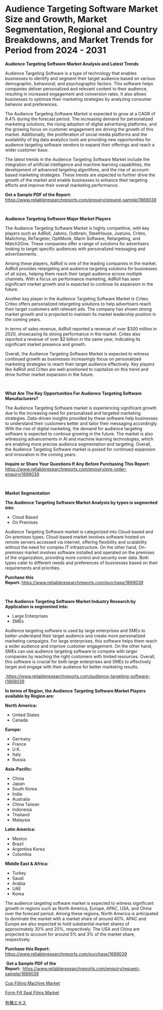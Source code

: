 <p><h1>Audience Targeting Software Market Size and Growth, Market Segmentation, Regional and Country Breakdowns, and Market Trends for Period from 2024 -  2031</h1></p><p><strong>Audience Targeting Software Market Analysis and Latest Trends</strong></p>
<p><p>Audience Targeting Software is a type of technology that enables businesses to identify and segment their target audience based on various demographic, behavioral, and psychographic factors. This software helps companies deliver personalized and relevant content to their audience, resulting in increased engagement and conversion rates. It also allows businesses to optimize their marketing strategies by analyzing consumer behavior and preferences.</p><p>The Audience Targeting Software Market is expected to grow at a CAGR of 9.4% during the forecast period. The increasing demand for personalized marketing solutions, the rising adoption of digital advertising platforms, and the growing focus on customer engagement are driving the growth of this market. Additionally, the proliferation of social media platforms and the availability of big data analytics tools are providing new opportunities for audience targeting software vendors to expand their offerings and reach a wider customer base.</p><p>The latest trends in the Audience Targeting Software Market include the integration of artificial intelligence and machine learning capabilities, the development of advanced targeting algorithms, and the rise of account-based marketing strategies. These trends are expected to further drive the growth of the market and enable businesses to enhance their targeting efforts and improve their overall marketing performance.</p></p>
<p><strong>Get a Sample PDF of the Report:&nbsp;</strong> <a href="https://www.reliableresearchreports.com/enquiry/request-sample/1669039">https://www.reliableresearchreports.com/enquiry/request-sample/1669039</a></p>
<p>&nbsp;</p>
<p><strong>Audience Targeting Software Major Market Players</strong></p>
<p><p>The Audience Targeting Software Market is highly competitive, with key players such as AdRoll, Jabmo, Outbrain, SteelHouse, Justuno, Criteo, Mailchimp, ReTargeter, OptiMonk, Marin Software, Retargeting, and Match2One. These companies offer a range of solutions for advertisers looking to target specific audiences with personalized messaging and advertisements.</p><p>Among these players, AdRoll is one of the leading companies in the market. AdRoll provides retargeting and audience targeting solutions for businesses of all sizes, helping them reach their target audience across multiple channels. With a focus on performance marketing, AdRoll has seen significant market growth and is expected to continue its expansion in the future.</p><p>Another key player in the Audience Targeting Software Market is Criteo. Criteo offers personalized retargeting solutions to help advertisers reach their target customers with relevant ads. The company has shown strong market growth and is projected to maintain its market leadership position in the coming years.</p><p>In terms of sales revenue, AdRoll reported a revenue of over $300 million in 2020, showcasing its strong performance in the market. Criteo also reported a revenue of over $2 billion in the same year, indicating its significant market presence and growth.</p><p>Overall, the Audience Targeting Software Market is expected to witness continued growth as businesses increasingly focus on personalized marketing strategies to reach their target audience effectively. Key players like AdRoll and Criteo are well-positioned to capitalize on this trend and drive further market expansion in the future.</p></p>
<p>&nbsp;</p>
<p><strong>What Are The Key Opportunities For Audience Targeting Software Manufacturers?</strong></p>
<p><p>The Audience Targeting Software market is experiencing significant growth due to the increasing need for personalized and targeted marketing strategies. Data-driven insights provided by these software help businesses to understand their customers better and tailor their messaging accordingly. With the rise of digital marketing, the demand for audience targeting software is expected to continue growing in the future. The market is also witnessing advancements in AI and machine learning technologies, which are enabling more precise audience segmentation and targeting. Overall, the Audience Targeting Software market is poised for continued expansion and innovation in the coming years.</p></p>
<p><strong>Inquire or Share Your Questions If Any Before Purchasing This Report:</strong> <a href="https://www.reliableresearchreports.com/enquiry/pre-order-enquiry/1669039">https://www.reliableresearchreports.com/enquiry/pre-order-enquiry/1669039</a></p>
<p>&nbsp;</p>
<p><strong>Market Segmentation</strong></p>
<p><strong>The Audience Targeting Software Market Analysis by types is segmented into:</strong></p>
<p><ul><li>Cloud Based</li><li>On Premises</li></ul></p>
<p><p>Audience Targeting Software market is categorized into Cloud-based and On-premises types. Cloud-based market involves software hosted on remote servers accessed via internet, offering flexibility and scalability without the need for complex IT infrastructure. On the other hand, On-premises market involves software installed and operated on the premises of the organization, providing more control and security over data. Both types cater to different needs and preferences of businesses based on their requirements and priorities.</p></p>
<p><strong>Purchase this Report:&nbsp;</strong><a href="https://www.reliableresearchreports.com/purchase/1669039">https://www.reliableresearchreports.com/purchase/1669039</a></p>
<p>&nbsp;</p>
<p><strong>The Audience Targeting Software Market Industry Research by Application is segmented into:</strong></p>
<p><ul><li>Large Enterprises</li><li>SMEs</li></ul></p>
<p><p>Audience targeting software is used by large enterprises and SMEs to better understand their target audience and create more personalized marketing campaigns. For large enterprises, this software helps them reach a wider audience and improve customer engagement. On the other hand, SMEs can use audience targeting software to compete with larger companies by reaching the right customers with limited resources. Overall, this software is crucial for both large enterprises and SMEs to effectively target and engage with their audience for better marketing results.</p></p>
<p><a href="https://www.reliableresearchreports.com/audience-targeting-software-r1669039">&nbsp;https://www.reliableresearchreports.com/audience-targeting-software-r1669039</a></p>
<p><strong>In terms of Region, the Audience Targeting Software Market Players available by Region are:</strong></p>
<p>
    <p> <strong> North America: </strong>
        <ul>
            <li>United States</li>
            <li>Canada</li>
        </ul>
        </p> 
    <p> <strong> Europe: </strong>
        <ul>
            <li>Germany</li>
            <li>France</li>
            <li>U.K.</li>
            <li>Italy</li>
            <li>Russia</li>
        </ul>
        </p> 
    <p> <strong> Asia-Pacific: </strong>
        <ul>
            <li>China</li>
            <li>Japan</li>
            <li>South Korea</li>
            <li>India</li>
            <li>Australia</li>
            <li>China Taiwan</li>
            <li>Indonesia</li>
            <li>Thailand</li>
            <li>Malaysia</li>
        </ul>
        </p> 
    <p> <strong> Latin America: </strong>
        <ul>
            <li>Mexico</li>
            <li>Brazil</li>
            <li>Argentina Korea</li>
            <li>Colombia</li>
        </ul>
        </p> 
    <p> <strong> Middle East & Africa: </strong>
        <ul>
            <li>Turkey</li>
            <li>Saudi</li>
            <li>Arabia</li>
            <li>UAE</li>
            <li>Korea</li>
        </ul>
    </p>
    </p>
<p><p>The audience targeting software market is expected to witness significant growth in regions such as North America, Europe, APAC, USA, and China over the forecast period. Among these regions, North America is anticipated to dominate the market with a market share of around 40%. APAC and Europe are also expected to hold substantial market shares of approximately 30% and 20%, respectively. The USA and China are projected to account for around 5% and 3% of the market share, respectively.</p></p>
<p><strong>Purchase this Report: </strong><a href="https://www.reliableresearchreports.com/purchase/1669039">https://www.reliableresearchreports.com/purchase/1669039</a></p>
<p>&nbsp;<strong>Get a Sample PDF of the Report:&nbsp;&nbsp;</strong><a href="https://www.reliableresearchreports.com/enquiry/request-sample/1669039">https://www.reliableresearchreports.com/enquiry/request-sample/1669039</a></p>
<p><strong></strong></p>
<p><p><a href="https://www.linkedin.com/pulse/cup-filling-machine-market-size-cagr-trends-2024-2030-censusense-qhlwf?trackingId=fn3kMTKMt%2Bc0uMqG0CWKSg%3D%3D">Cup Filling Machine Market</a></p><p><a href="https://www.linkedin.com/pulse/form-fill-seal-films-market-size-growing-forecasted-period-glxcf?trackingId=b%2FDcG2brzlfIw0Lr2gLdyQ%3D%3D">Form Fill Seal Films Market</a></p><p><a href="https://github.com/charm854/Market-Research-Report-List-1/blob/main/917211162638.md">有機エキス</a></p></p>